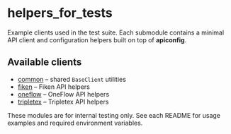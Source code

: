 # helpers_for_tests

Example clients used in the test suite. Each submodule contains a minimal API client and configuration helpers built on top of **apiconfig**.

## Available clients
- [common](common/README.md) – shared `BaseClient` utilities
- [fiken](fiken/README.md) – Fiken API helpers
- [oneflow](oneflow/README.md) – OneFlow API helpers
- [tripletex](tripletex/README.md) – Tripletex API helpers

These modules are for internal testing only. See each README for usage examples and required environment variables.
